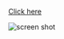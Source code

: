 [Click here](https://polar-hamlet-95676.herokuapp.com/)

![screen shot](https://user-images.githubusercontent.com/16447358/33589649-dae67294-d92e-11e7-8a24-609eedfe00cd.png)
